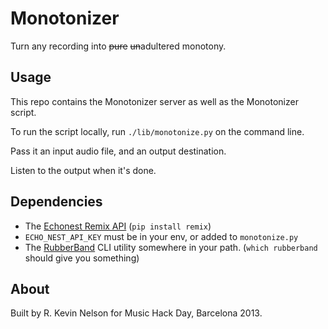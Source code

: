 Monotonizer
===========

Turn any recording into ~~pure~~ ~~un~~adultered monotony.

Usage
-----

This repo contains the Monotonizer server as well as the Monotonizer script.

To run the script locally, run `./lib/monotonize.py` on the command line.

Pass it an input audio file, and an output destination.

Listen to the output when it's done.

Dependencies
------------

* The [Echonest Remix API](http://echonest.github.io/remix/) (`pip install remix`)
* `ECHO_NEST_API_KEY` must be in your env, or added to `monotonize.py`
* The [RubberBand](http://www.breakfastquay.com/rubberband/) CLI utility somewhere in your path. (`which rubberband` should give you something)

About
-----

Built by R. Kevin Nelson for Music Hack Day, Barcelona 2013.
